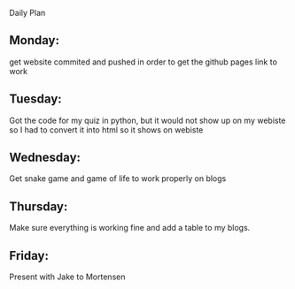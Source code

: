 Daily Plan
## Monday: 
get website commited and pushed in order to get the github pages link to work
## Tuesday: 
Got the code for my quiz in python, but it would not show up on my webiste so I had to convert it into html so it shows on webiste
## Wednesday: 
Get snake game and game of life to work properly on blogs
## Thursday: 
Make sure everything is working fine and add a table to my blogs. 
## Friday: 
Present with Jake to Mortensen